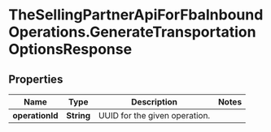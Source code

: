 # TheSellingPartnerApiForFbaInboundOperations.GenerateTransportationOptionsResponse

## Properties

Name | Type | Description | Notes
------------ | ------------- | ------------- | -------------
**operationId** | **String** | UUID for the given operation. | 


